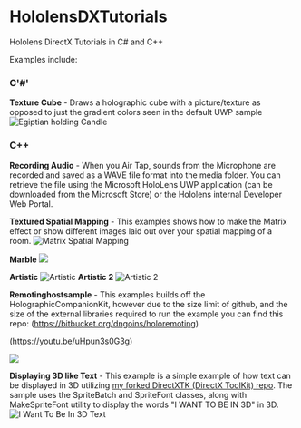 
# HololensDXTutorials
Hololens DirectX Tutorials in C# and C++

Examples include:
### C'#'
  **Texture Cube** - Draws a holographic cube with a picture/texture as opposed to just the gradient colors seen in the default UWP sample
	![Egiptian holding Candle](http://i.imgur.com/BhkN66c.jpg)
  
### C++
   **Recording Audio** - When you Air Tap, sounds from the Microphone are recorded and saved as a WAVE file format into the media folder. You can retrieve the file using the Microsoft HoloLens UWP application (can be downloaded from the Microsoft Store) or the Hololens internal Developer Web Portal.

  
  **Textured Spatial Mapping** - This examples shows how to make the Matrix effect or show different images laid out over your spatial mapping of a room.
![Matrix Spatial Mapping](http://i.imgur.com/R8pQWRe.jpg)

 **Marble** ![](http://i.imgur.com/QBMivlH.jpg)

**Artistic** ![Artistic](http://i.imgur.com/09xq0u4.jpg)
**Artistic 2** ![Artistic 2](http://i.imgur.com/hcE8gm4.jpg)

**Remotinghostsample** - This examples builds off the HolographicCompanionKit, however due to the size limit of github, and the size of the external libraries required to run the example you can find this repo:
(https://bitbucket.org/dngoins/holoremoting)

(https://youtu.be/uHpun3s0G3g)

![](https://i.imgur.com/q48IzLq.jpg)

**Displaying 3D like Text** - This example is a simple example of how text can be displayed in 3D utilizing [my forked DirectXTK (DirectX ToolKit) repo](https://github.com/dngoins/DirectXTK "Dwight's DirectXTK"). The sample uses the SpriteBatch and SpriteFont classes, along with MakeSpriteFont utility to display the words "I WANT TO BE IN 3D" in 3D.
![I Want To Be In 3D Text](http://i.imgur.com/n76xjZU.jpg)
